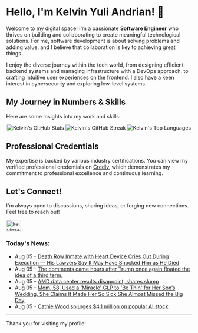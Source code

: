 # Hello, I'm Kelvin Yuli Andrian! 👋

Welcome to my digital space! I'm a passionate **Software Engineer** who thrives on building and collaborating to create meaningful technological solutions. For me, software development is about solving problems and adding value, and I believe that collaboration is key to achieving great things.

I enjoy the diverse journey within the tech world, from designing efficient backend systems and managing infrastructure with a DevOps approach, to crafting intuitive user experiences on the frontend. I also have a keen interest in cybersecurity and exploring low-level systems.

## My Journey in Numbers & Skills

Here are some insights into my work and skills:

<p align="center">
  <img src="https://github-readme-stats.vercel.app/api?username=kelvinzer0&show_icons=true&theme=radical" alt="Kelvin's GitHub Stats" />
  <img src="https://github-readme-streak-stats.herokuapp.com/?user=kelvinzer0&theme=radical" alt="Kelvin's GitHub Streak" />
  <img src="https://github-readme-stats.vercel.app/api/top-langs/?username=kelvinzer0&layout=compact&theme=radical" alt="Kelvin's Top Languages" />
</p>

## Professional Credentials

My expertise is backed by various industry certifications. You can view my verified professional credentials on [Credly](https://www.credly.com/users/kelvin-yuli-andrian/badges), which demonstrates my commitment to professional excellence and continuous learning.

## Let's Connect!

I'm always open to discussions, sharing ideas, or forging new connections. Feel free to reach out!

<p align="left">
    <a href="https://linkedin.com/in/kelvinzero" target="blank"><img align="center" src="https://cdn.jsdelivr.net/npm/simple-icons@3.0.1/icons/linkedin.svg" alt="kelvinzero" height="30" width="40" /></a>
</p>

### Today's News:

<!-- feed start -->
- Aug 05 - [Death Row Inmate with Heart Device Cries Out During Execution — His Lawyers Say It May Have Shocked Him as He Died](https://www.yahoo.com/news/articles/death-row-inmate-heart-device-223140310.html)
- Aug 05 - [The comments came hours after Trump once again floated the idea of a third term.](https://www.yahoo.com/news/videos/comments-came-hours-trump-once-221326436.html)
- Aug 05 - [AMD data center results disappoint, shares slump](https://finance.yahoo.com/news/chipmaker-amd-forecasts-third-quarter-202104473.html)
- Aug 05 - [Mom, 58, Used a 'Miracle' GLP to 'Be Thin' for Her Son’s Wedding. She Claims It Made Her So Sick She Almost Missed the Big Day](https://health.yahoo.com/your-body/weight-management/weight-loss/articles/mom-58-used-miracle-glp-194548296.html)
- Aug 05 - [Cathie Wood splurges $4.1 million on popular AI stock](https://finance.yahoo.com/news/cathie-wood-splurges-4-1-191300323.html)
<!-- feed end -->

---

Thank you for visiting my profile!